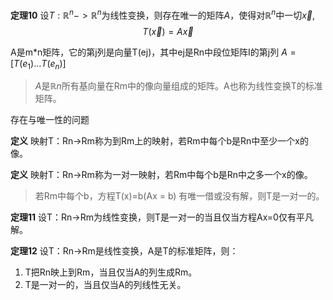 **定理10** 设$T:\mathbb{R}^n->\mathbb{R}^n$为线性变换，则存在唯一的矩阵$A$，使得对$\mathbb{R}^n$中一切$\vec x$,
$$T(\vec x) = A \vec x$$

A是m\*n矩阵，它的第j列是向量T(ej)，其中ej是Rn中段位矩阵I的第j列
$A=[T(e_1) ... T(e_n)]$

> $A$是$\mathbb{R}n$所有基向量在Rm中的像向量组成的矩阵。A也称为线性变换T的标准矩阵。

存在与唯一性的问题

**定义**  映射T：Rn->Rm称为到Rm上的映射，若Rm中每个b是Rn中至少一个x的像。

**定义** 映射T：Rn->Rm称为一对一映射，若Rm中每个b是Rn中之多一个x的像。

> 若Rm中每个b，方程T(x)=b(Ax = b) 有唯一借或没有解，则T是一对一的。

**定理11** 设T：Rn->Rm为线性变换，则T是一对一的当且仅当方程Ax=0仅有平凡解。

**定理12** 设T：Rn->Rm是线性变换，A是T的标准矩阵，则：
1. T把Rn映上到Rm，当且仅当A的列生成Rm。
2. T是一对一的，当且仅当A的列线性无关。